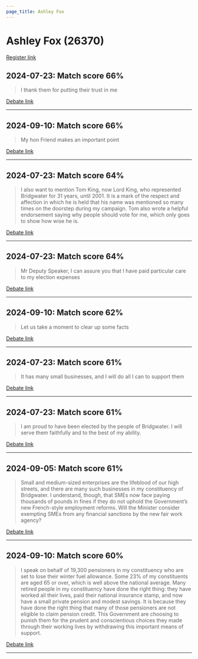 ```yaml
---
page_title: Ashley Fox
---
```


# Ashley Fox  (26370)

[Register link](https://www.theyworkforyou.com/mp/26370/register)



## 2024-07-23: Match score 66%

>I thank them for putting their trust in me

[Debate link](https://www.theyworkforyou.com/debates/?id=2024-07-23d.601.2) 

---



## 2024-09-10: Match score 66%

>My hon Friend makes an important point

[Debate link](https://www.theyworkforyou.com/debates/?id=2024-09-10a.785.2) 

---



## 2024-07-23: Match score 64%

>I also want to mention Tom King, now Lord King, who represented Bridgwater for 31 years, until 2001. It is a mark of the respect and affection in which he is held that his name was mentioned so many times on the doorstep during my campaign. Tom also wrote a helpful endorsement saying why people should vote for me, which only goes to show how wise he is.

[Debate link](https://www.theyworkforyou.com/debates/?id=2024-07-23d.601.2) 

---



## 2024-07-23: Match score 64%

>Mr Deputy Speaker, I can assure you that I have paid particular care to my election expenses

[Debate link](https://www.theyworkforyou.com/debates/?id=2024-07-23d.601.2) 

---



## 2024-09-10: Match score 62%

>Let us take a moment to clear up some facts

[Debate link](https://www.theyworkforyou.com/debates/?id=2024-09-10a.785.0) 

---



## 2024-07-23: Match score 61%

>It has many small businesses, and I will do all I can to support them

[Debate link](https://www.theyworkforyou.com/debates/?id=2024-07-23d.601.2) 

---



## 2024-07-23: Match score 61%

>I am proud to have been elected by the people of Bridgwater. I will serve them faithfully and to the best of my ability.

[Debate link](https://www.theyworkforyou.com/debates/?id=2024-07-23d.601.2) 

---



## 2024-09-05: Match score 61%

>Small and medium-sized enterprises are the lifeblood of our high streets, and there are many such businesses in my constituency of Bridgwater. I understand, though, that SMEs now face paying thousands of pounds in fines if they do not uphold the Government’s new French-style employment reforms. Will the Minister consider exempting SMEs from any financial sanctions by the new fair work agency?

[Debate link](https://www.theyworkforyou.com/debates/?id=2024-09-05b.409.1) 

---



## 2024-09-10: Match score 60%

>I speak on behalf of 19,300 pensioners in my constituency who are set to lose their winter fuel allowance. Some 23% of my constituents are aged 65 or over, which is well above the national average. Many retired people in my constituency have done the right thing: they have worked all their lives, paid their national insurance stamp, and now have a small private pension and modest savings. It is because they have done the right thing that many of those pensioners are not eligible to claim pension credit. This Government are choosing to punish them for the prudent and conscientious choices they made through their working lives by withdrawing this important means of support.

[Debate link](https://www.theyworkforyou.com/debates/?id=2024-09-10a.785.0) 

---

